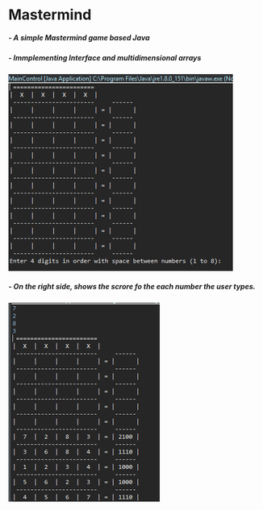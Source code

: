 # Mastermind
##### - A simple Mastermind game based Java
##### - Immplementing Interface and multidimensional arrays
![The Game Start](./gameStart.PNG)

##### - On the right side, shows the scrore fo the each number the user types.
![Score](./score.PNG)

